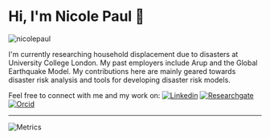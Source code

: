 <h1 align="left">Hi, I'm Nicole Paul 👋</h1>

<img src="https://komarev.com/ghpvc/?username=nicolepaul&label=Profile%20views&color=333333&style=flat" alt="nicolepaul" /> 

I'm currently researching household displacement due to disasters at University College London. My past employers include Arup and the Global Earthquake Model. My contributions here are mainly geared towards disaster risk analysis and tools for developing disaster risk models.

Feel free to connect with me and my work on: [![Linkedin](https://img.shields.io/badge/-nicoleapaul-333333?style=flat&logo=Linkedin&labelColor=0a66c2&logoColor=white)](https://www.linkedin.com/in/nicoleapaul/) [![Researchgate](https://img.shields.io/badge/-Nicole&ndash;Paul-333333?style=flat&labelColor=01D8AA&logo=researchgate&logoColor=white)](https://www.researchgate.net/profile/Nicole-Paul) [![Orcid](https://img.shields.io/badge/-0000&ndash;0002&ndash;1678&ndash;4204-333333?style=flat&labelColor=9AD001&logo=orcid&logoColor=white)](https://orcid.org/0000-0002-1678-4204)

---

![Metrics](https://metrics.lecoq.io/nicolepaul?template=classic&base=header%2C%20activity%2C%20community%2C%20repositories%2C%20metadata&base.indepth=false&base.hireable=false&base.skip=false&config.timezone=Europe%2FRome)
